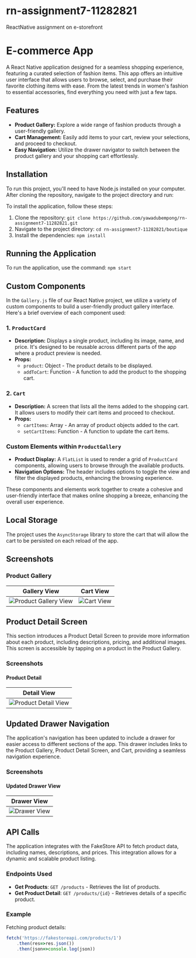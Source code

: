 # rn-assignment7-11282821
ReactNative assignment on e-storefront

# E-commerce App

A React Native application designed for a seamless shopping experience, featuring a curated selection of fashion items. This app offers an intuitive user interface that allows users to browse, select, and purchase their favorite clothing items with ease. From the latest trends in women's fashion to essential accessories, find everything you need with just a few taps.

## Features

- **Product Gallery:** Explore a wide range of fashion products through a user-friendly gallery.
- **Cart Management:** Easily add items to your cart, review your selections, and proceed to checkout.
- **Easy Navigation:** Utilize the drawer navigator to switch between the product gallery and your shopping cart effortlessly.

## Installation

To run this project, you'll need to have Node.js installed on your computer. After cloning the repository, navigate to the project directory and run:

To install the application, follow these steps:

1. Clone the repository: `git clone https://github.com/yawadubempong/rn-assignment7-11282821.git`
2. Navigate to the project directory: `cd rn-assignment7-11282821/boutique`
3. Install the dependencies: `npm install`

## Running the Application

To run the application, use the command: `npm start`

## Custom Components

In the `Gallery.js` file of our React Native project, we utilize a variety of custom components to build a user-friendly product gallery interface. Here's a brief overview of each component used:

### 1. `ProductCard`
- **Description:** Displays a single product, including its image, name, and price. It's designed to be reusable across different parts of the app where a product preview is needed.
- **Props:**
  - `product`: Object - The product details to be displayed.
  - `addToCart`: Function - A function to add the product to the shopping cart.

### 2. `Cart`
- **Description:** A screen that lists all the items added to the shopping cart. It allows users to modify their cart items and proceed to checkout.
- **Props:**
  - `cartItems`: Array - An array of product objects added to the cart.
  - `setCartItems`: Function - A function to update the cart items.

### Custom Elements within `ProductGallery`
- **Product Display:** A `FlatList` is used to render a grid of `ProductCard` components, allowing users to browse through the available products.
- **Navigation Options:** The header includes options to toggle the view and filter the displayed products, enhancing the browsing experience.

These components and elements work together to create a cohesive and user-friendly interface that makes online shopping a breeze, enhancing the overall user experience.

## Local Storage 
The project uses the `AsyncStorage` library to store the cart that will allow the cart to be persisted on each reload of the app.

## Screenshots

### Product Gallery

| Gallery View | Cart View |
|--------------|-----------|
| ![Product Gallery View](<WhatsApp Image 2024-07-10 at 08.59.11_ac1e2311.jpg>)| ![Cart View](<WhatsApp Image 2024-07-10 at 08.59.12_a88afd98.jpg>)|

## Product Detail Screen
This section introduces a Product Detail Screen to provide more information about each product, including descriptions, pricing, and additional images. This screen is accessible by tapping on a product in the Product Gallery.

### Screenshots

#### Product Detail

| Detail View |
|-------------|
| ![Product Detail View](<WhatsApp Image 2024-07-10 at 08.59.12_76b0cb3e.jpg>)|

## Updated Drawer Navigation
The application's navigation has been updated to include a drawer for easier access to different sections of the app. This drawer includes links to the Product Gallery, Product Detail Screen, and Cart, providing a seamless navigation experience.

### Screenshots

#### Updated Drawer View

| Drawer View |
|-------------|
| ![Drawer View](<WhatsApp Image 2024-07-10 at 08.59.11_3a63f42f.jpg>) |

## API Calls
The application integrates with the FakeStore API to fetch product data, including names, descriptions, and prices. This integration allows for a dynamic and scalable product listing.

### Endpoints Used
- **Get Products**: `GET /products` - Retrieves the list of products.
- **Get Product Detail**: `GET /products/{id}` - Retrieves details of a specific product.

### Example
Fetching product details:

```javascript
fetch('https://fakestoreapi.com/products/1')
    .then(res=>res.json())
    .then(json=>console.log(json))
